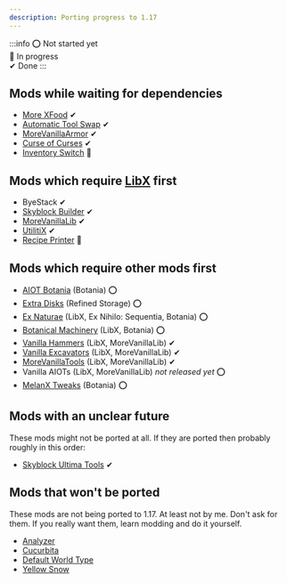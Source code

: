 ```yaml
---
description: Porting progress to 1.17
---
```


:::info
⭕ Not started yet<br />
🔁 In progress<br />
✔ Done
:::

## Mods while waiting for dependencies
- [More XFood](https://modrinth.com/mod/morexfood) ✔
- [Automatic Tool Swap](https://modrinth.com/mod/automatic-tool-swap) ✔
- [MoreVanillaArmor](https://modrinth.com/mod/morevanillaarmor) ✔
- [Curse of Curses](https://modrinth.com/mod/curse-of-curses) ✔
- [Inventory Switch](https://github.com/MelanX/InventorySwitch) 🔁

## Mods which require [LibX](https://github.com/ModdingX/LibX/tree/future "Progress of porting") first
- ByeStack ✔
- [Skyblock Builder](https://modrinth.com/mod/skyblock-builder) ✔
- [MoreVanillaLib](https://modrinth.com/mod/morevanillalib) ✔
- [UtilitiX](https://modrinth.com/mod/utilitix) ✔
- [Recipe Printer](https://modrinth.com/mod/recipe-printer) 🔁

## Mods which require other mods first
- [AIOT Botania](https://modrinth.com/mod/aiot-botania) (Botania) ⭕
- [Extra Disks](https://modrinth.com/mod/extra-disks) (Refined Storage) ⭕
- [Ex Naturae](https://modrinth.com/mod/ex-naturae) (LibX, Ex Nihilo: Sequentia, Botania) ⭕
- [Botanical Machinery](https://modrinth.com/mod/botanical-machinery) (LibX, Botania) ⭕
- [Vanilla Hammers](https://modrinth.com/mod/vanilla-hammers) (LibX, MoreVanillaLib) ✔
- [Vanilla Excavators](https://modrinth.com/mod/vanilla-excavators) (LibX, MoreVanillaLib) ✔
- [MoreVanillaTools](https://modrinth.com/mod/morevanillatools) (LibX, MoreVanillaLib) ✔
- Vanilla AIOTs (LibX, MoreVanillaLib) *not released yet* ⭕
- [MelanX Tweaks](https://www.curseforge.com/minecraft/mc-mods/melanx-tweaks) (Botania) ⭕

## Mods with an unclear future

These mods might not be ported at all. If  they are ported then probably roughly in this order:

- [Skyblock Ultima Tools](https://modrinth.com/mod/skyblock-ultima-tools) ✔

## Mods that won't be ported

These mods are not being ported to 1.17. At least not by me. Don't ask for them. If you really want them, learn modding
and do it yourself.

- [Analyzer](https://www.curseforge.com/minecraft/mc-mods/analyzer)
- [Cucurbita](https://www.curseforge.com/minecraft/mc-mods/cucurbita)
- [Default World Type](https://modrinth.com/mod/defaultworldtype)
- [Yellow Snow](https://modrinth.com/mod/yellow-snow)

